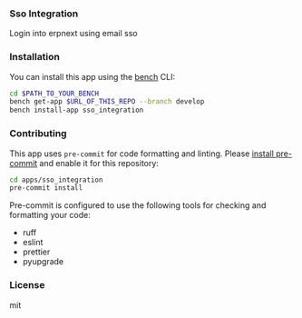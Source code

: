 ### Sso Integration

Login into erpnext using email sso

### Installation

You can install this app using the [bench](https://github.com/frappe/bench) CLI:

```bash
cd $PATH_TO_YOUR_BENCH
bench get-app $URL_OF_THIS_REPO --branch develop
bench install-app sso_integration
```

### Contributing

This app uses `pre-commit` for code formatting and linting. Please [install pre-commit](https://pre-commit.com/#installation) and enable it for this repository:

```bash
cd apps/sso_integration
pre-commit install
```

Pre-commit is configured to use the following tools for checking and formatting your code:

- ruff
- eslint
- prettier
- pyupgrade

### License

mit
